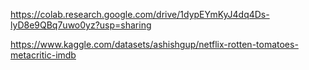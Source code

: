 https://colab.research.google.com/drive/1dypEYmKyJ4dq4Ds-lyD8e9QBq7uwo0yz?usp=sharing


https://www.kaggle.com/datasets/ashishgup/netflix-rotten-tomatoes-metacritic-imdb


